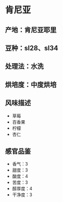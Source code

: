 # 肯尼亚

## 产地：肯尼亚耶里

## 豆种：sl28、sl34

## 处理法：水洗

## 烘培度：中度烘培

## 风味描述

- 草莓
- 百香果
- 柠檬
- 杏仁

## 感官品鉴

- 香气：3
- 甜度：3
- 酸度：4
- 苦度：3
- 醇厚度：4
- 干净度：3
